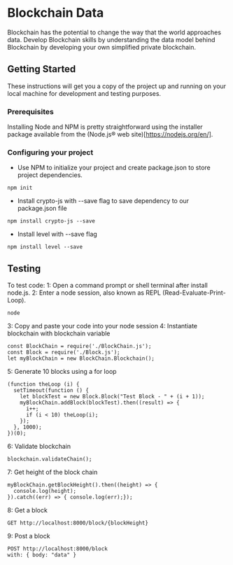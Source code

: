# Blockchain Data

Blockchain has the potential to change the way that the world approaches data. Develop Blockchain skills by understanding the data model behind Blockchain by developing your own simplified private blockchain.

## Getting Started

These instructions will get you a copy of the project up and running on your local machine for development and testing purposes.

### Prerequisites

Installing Node and NPM is pretty straightforward using the installer package available from the (Node.js® web site)[https://nodejs.org/en/].

### Configuring your project

- Use NPM to initialize your project and create package.json to store project dependencies.
```
npm init
```
- Install crypto-js with --save flag to save dependency to our package.json file
```
npm install crypto-js --save
```
- Install level with --save flag
```
npm install level --save
```

## Testing

To test code:
1: Open a command prompt or shell terminal after install node.js.
2: Enter a node session, also known as REPL (Read-Evaluate-Print-Loop).
```
node
```
3: Copy and paste your code into your node session
4: Instantiate blockchain with blockchain variable
```
const BlockChain = require('./BlockChain.js');
const Block = require('./Block.js');
let myBlockChain = new BlockChain.Blockchain();
```
5: Generate 10 blocks using a for loop
```
(function theLoop (i) {
  setTimeout(function () {
    let blockTest = new Block.Block("Test Block - " + (i + 1));
    myBlockChain.addBlock(blockTest).then((result) => {
      i++;
      if (i < 10) theLoop(i);
    });
  }, 1000);
})(0);
```
6: Validate blockchain
```
blockchain.validateChain();
```
7: Get height of the block chain
```
myBlockChain.getBlockHeight().then((height) => {
  console.log(height);
}).catch((err) => { console.log(err);});
```
8: Get a block
```
GET http://localhost:8000/block/{blockHeight}
```
9: Post a block
```
POST http://localhost:8000/block
with: { body: "data" }
```

